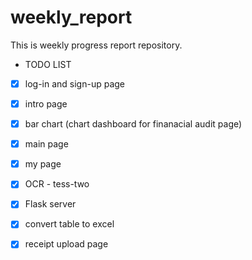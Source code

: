 # weekly_report
This is weekly progress report repository.


+ TODO LIST
- [X] log-in and sign-up page
- [X] intro page
- [X] bar chart (chart dashboard for finanacial audit page)
- [X] main page
- [X] my page
- [X] OCR - tess-two
- [X] Flask server
- [X] convert table to excel
- [X] receipt upload page

